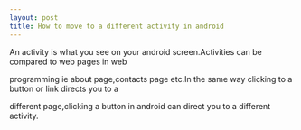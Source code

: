 ```yaml
---
layout: post
title: How to move to a different activity in android
---
```


An activity is what you see on your android screen.Activities can be compared to web pages in web

programming ie about page,contacts page etc.In the same way clicking to a button or link directs you to a 

different page,clicking a button in android can direct you to a different activity.
